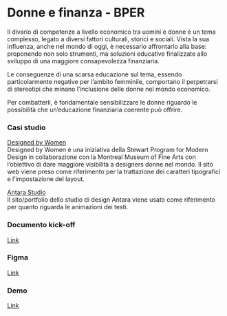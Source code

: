 # Donne e finanza - BPER
Il divario di competenze a livello economico tra uomini e donne è un tema complesso, legato a diversi fattori culturali, storici e sociali. 
Vista la sua influenza, anche nel mondo di oggi, è necessario affrontarlo alla base: proponendo non solo strumenti, ma soluzioni educative finalizzate allo sviluppo di una maggiore consapevolezza finanziaria. 

Le conseguenze di una scarsa educazione sul tema, essendo particolarmente negative per l’ambito femminile, comportano il perpetrarsi di stereotipi che minano l’inclusione delle donne nel mondo economico. 

Per combatterli, è fondamentale sensibilizzare le donne riguardo le possibilità che un’educazione finanziaria coerente può offrire.

### Casi studio
[Designed by Women](https://designedbywomen.org/)<br/>
Designed by Women è una iniziativa della Stewart Program for Modern Design in collaborazione con la Montreal Museum of Fine Arts con l’obiettivo di dare maggiore visibilità a designers donne nel mondo. Il sito web viene preso come riferimento per la trattazione dei caratteri tipografici e l’impostazione del layout.

[Antara Studio](https://antara.studio/about/)<br/>
Il sito/portfolio dello studio di design Antara viene usato come riferimento per quanto riguarda le animazioni dei testi.

### Documento kick-off
[Link](https://docs.google.com/document/d/1ZpOTgrme6rXlzuchiTTL2TnNgJtDckpfo-P7DJxDtoQ/edit?usp=sharing)

### Figma
[Link](https://www.figma.com/file/MK5FlWKCONNRSE6IGyRkes/Donne-e-Finanza)

### Demo
[Link](https://dalkdatatalk.github.io/bper-donne-finanza/)